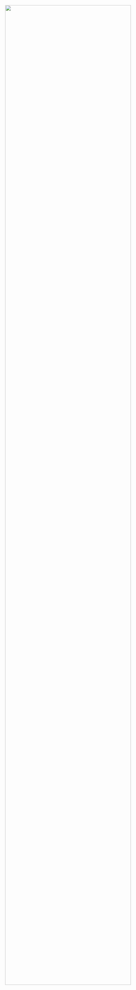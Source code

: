 <div align="center">
	<img width="90%" src="https://lh3.googleusercontent.com/pw/ABLVV86zSXDhwIVvTYQVVWMver-GwJVJX5SyaHjd8Uhvnl__BPn7r7RUOZiB5cDCbOmwTBKSrLJNoTK8ibBc5_oxs1IE_3t0JjOaO39nxoZdviuOnvR3XaSDjjFwsci98KPqcic2IKyX8QQFoWH-HjVn-2h8=s1080-p" />
</div>
